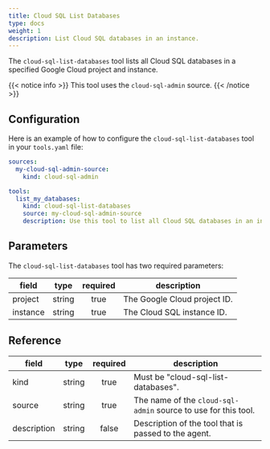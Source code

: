 ```yaml
---
title: Cloud SQL List Databases
type: docs
weight: 1
description: List Cloud SQL databases in an instance.
---
```


The `cloud-sql-list-databases` tool lists all Cloud SQL databases in a specified
Google Cloud project and instance.

{{< notice info >}}
This tool uses the `cloud-sql-admin` source.
{{< /notice >}}

## Configuration

Here is an example of how to configure the `cloud-sql-list-databases` tool in your
`tools.yaml` file:

```yaml
sources:
  my-cloud-sql-admin-source:
    kind: cloud-sql-admin

tools:
  list_my_databases:
    kind: cloud-sql-list-databases
    source: my-cloud-sql-admin-source
    description: Use this tool to list all Cloud SQL databases in an instance.
```

## Parameters

The `cloud-sql-list-databases` tool has two required parameters:

| **field** | **type** | **required** | **description**              |
| --------- | :------: | :----------: | ---------------------------- |
| project   |  string  |     true     | The Google Cloud project ID. |
| instance  |  string  |     true     | The Cloud SQL instance ID.   |

## Reference

| **field**   | **type** | **required** | **description**                                                |
| ----------- | :------: | :----------: | -------------------------------------------------------------- |
| kind        |  string  |     true     | Must be "cloud-sql-list-databases".                            |
| source      |  string  |     true     | The name of the `cloud-sql-admin` source to use for this tool. |
| description |  string  |     false    | Description of the tool that is passed to the agent.           |
